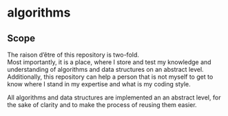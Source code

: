 # algorithms

## Scope   
The raison d’être of this repository is two-fold.  
Most importantly, it is a place, where I store and test my knowledge and understanding of algorithms and data structures on an abstract level.   
Additionally, this repository can help a person that is not myself to get to know where I stand in my expertise and what is my coding style.   
    
All algorithms and data structures are implemented an an abstract level, for the sake of clarity and to make the process of reusing them easier.